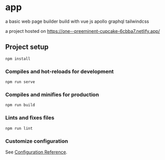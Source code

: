 # app

a basic web page builder build with vue js apollo graphql tailwindcss 

a project hosted on https://one--preeminent-cupcake-6cbba7.netlify.app/
## Project setup
```
npm install
```

### Compiles and hot-reloads for development
```
npm run serve
```

### Compiles and minifies for production
```
npm run build
```

### Lints and fixes files
```
npm run lint
```

### Customize configuration
See [Configuration Reference](https://cli.vuejs.org/config/).
